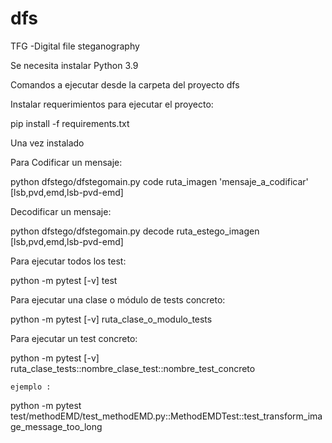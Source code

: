 # dfs
TFG -Digital file steganography 

Se necesita instalar Python 3.9

Comandos a ejecutar desde la carpeta del proyecto dfs

Instalar requerimientos para ejecutar el proyecto: 

pip install -f requirements.txt

Una vez instalado 

Para Codificar un mensaje:

python dfstego/dfstegomain.py code ruta_imagen 'mensaje_a_codificar' [lsb,pvd,emd,lsb-pvd-emd]

Decodificar un mensaje:

python dfstego/dfstegomain.py decode ruta_estego_imagen  [lsb,pvd,emd,lsb-pvd-emd]

Para ejecutar todos los test:

python -m pytest [-v] test 

Para ejecutar una clase o módulo de tests concreto:

python -m pytest [-v] ruta_clase_o_modulo_tests

Para ejecutar un test concreto:

python -m pytest [-v] ruta_clase_tests::nombre_clase_test::nombre_test_concreto

    ejemplo :

python -m pytest test/methodEMD/test_methodEMD.py::MethodEMDTest::test_transform_image_message_too_long